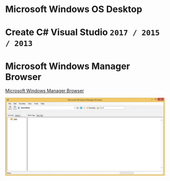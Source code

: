 # Microsoft Windows OS Desktop
# Create C# Visual Studio `2017 / 2015 / 2013` 
# Microsoft Windows Manager Browser

[Microsoft Windows Manager Browser](app.manifest/setup.exe)

![web](web.PNG)
